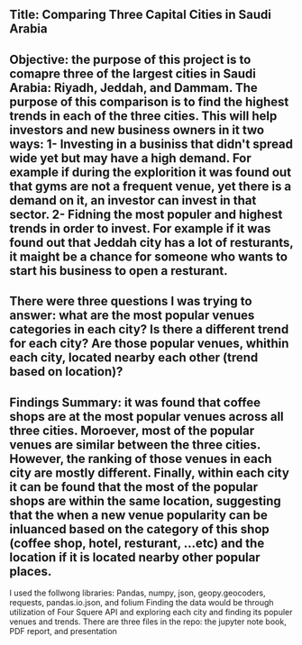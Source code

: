 Title: Comparing Three Capital Cities in Saudi Arabia 
---------------------------------------------------------
Objective: the purpose of this project is to comapre three of the largest cities in Saudi Arabia: Riyadh, Jeddah, and Dammam. 
The purpose of this comparison is to find the highest trends in each of the three cities. This will help investors and new business owners in it two ways:
1- Investing in a businiss that didn't spread wide yet but may have a high demand. For example if during the explorition it was found out that gyms are not a frequent venue,
   yet there is a demand on it, an investor can invest in that sector.
2- Fidning the most populer and highest trends in order to invest. For example if it was found out that Jeddah city has a lot of resturants, it maight be a chance for someone who
   wants to start his business to open a resturant.
---------------------------------------------------------
There were three questions I was trying to answer: what are the most popular venues categories in each city? Is there a different trend for each city? Are those popular venues, whithin each city, located nearby each other (trend based on location)? 
----------------------------------------------------------
Findings Summary: it was found that coffee shops are at the most popular venues across all three cities. Moroever, most of the popular venues are similar between the three cities.
However, the ranking of those venues in each city are mostly different. Finally, within each city it can be found that the most of the popular shops are within the same location, suggesting that the when a new venue popularity can be inluanced based on the category of this shop (coffee shop, hotel, resturant, ...etc) and the location if it is located nearby other popular places.
----------------------------------------------------------
I used the follwong libraries: Pandas, numpy, json, geopy.geocoders, requests, pandas.io.json, and folium
Finding the data would be through utilization of Four Squere API and exploring each city and finding its populer venues and trends.
There are three files in the repo: the jupyter note book, PDF report, and presentation
